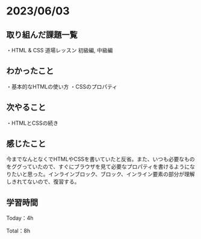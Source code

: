 # 2023/06/03

## 取り組んだ課題一覧

・HTML & CSS 道場レッスン 初級編, 中級編

## わかったこと

・基本的なHTMLの使い方
・CSSのプロパティ

## 次やること

・HTMLとCSSの続き

## 感じたこと

今までなんとなくでHTMLやCSSを書いていたと反省。また、いつも必要なものをググっていたので、すぐにブラウザを見て必要なプロパティを書けるようになりたいと思った。インラインブロック、ブロック、インライン要素の部分が理解しきれてないので、復習する。

## 学習時間

Today：4h

Total：8h
